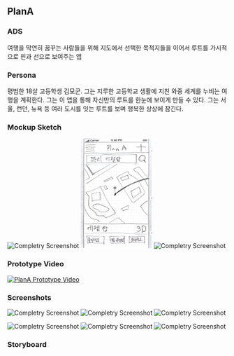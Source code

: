 ## PlanA

### ADS
여행을 막연히 꿈꾸는 사람들을 위해 지도에서 선택한 목적지들을 이어서 루트를 가시적으로 핀과 선으로 보여주는 앱


### Persona
평범한 18살 고등학생 김모군. 그는 지루한 고등학교 생활에 지친 와중 세계를 누비는 여행을 계획한다. 그는 이 앱을 통해 자신만의 루트를 한눈에 보이게 만들 수 있다. 그는 서울, 런던, 뉴욕 등 여러 도시를 잇는 루트를 보며 행복한 상상에 잠긴다.

### Mockup Sketch


<img src="https://github.com/astrayne/KUProtoypeCatalog2016Winter/blob/master/Sihwa%20Park/Mockups/image/1.jpeg?raw=true" alt="Completry Screenshot" height="250" > <img src="https://raw.githubusercontent.com/CodersHigh/KUProtoypeCatalog2016Winter/master/Sihwa%20Park/Mockups/image/3.jpeg" alt="Completry Screenshot" height="250" > <img src="https://github.com/astrayne/KUProtoypeCatalog2016Winter/blob/master/Sihwa%20Park/Mockups/image/4.jpeg?raw=true" alt="Completry Screenshot" height="250" >


### Prototype Video
[![PlanA Prototype Video](http://img.youtube.com/vi/jeQ1FLA2S28/0.jpg)](https://www.youtube.com/watch?v=jeQ1FLA2S28)

### Screenshots
<img src="https://github.com/astrayne/KUProtoypeCatalog2016Winter/blob/master/Sihwa%20Park/Mockups/image/Screenshot_1.jpeg?raw=true" alt="Completry Screenshot" height="300" > <img src="https://github.com/astrayne/KUProtoypeCatalog2016Winter/blob/master/Sihwa%20Park/Mockups/image/Screenshot_2.jpeg?raw=true" alt="Completry Screenshot" height="300" > <img src="https://github.com/astrayne/KUProtoypeCatalog2016Winter/blob/master/Sihwa%20Park/Mockups/image/Screenshot_3.jpeg?raw=true" alt="Completry Screenshot" height="300">

<img src="https://github.com/astrayne/KUProtoypeCatalog2016Winter/blob/master/Sihwa%20Park/Mockups/image/Screenshot_4.jpeg?raw=true" alt="Completry Screenshot" height="300" > <img src="https://github.com/astrayne/KUProtoypeCatalog2016Winter/blob/master/Sihwa%20Park/Mockups/image/Screenshot_5.jpeg?raw=true" alt="Completry Screenshot" height="300" > <img src="https://github.com/astrayne/KUProtoypeCatalog2016Winter/blob/master/Sihwa%20Park/Mockups/image/Screenshot_6.jpeg?raw=true" alt="Completry Screenshot" height="300">


### Storyboard

